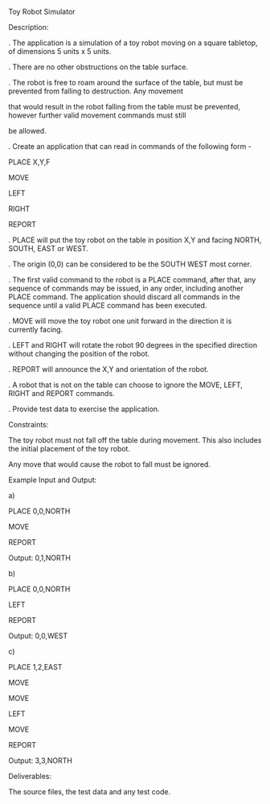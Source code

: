Toy Robot Simulator

 

Description:

. The application is a simulation of a toy robot moving on a square tabletop, of dimensions 5 units x 5 units.

. There are no other obstructions on the table surface.

. The robot is free to roam around the surface of the table, but must be prevented from falling to destruction. Any movement

that would result in the robot falling from the table must be prevented, however further valid movement commands must still

be allowed.

 

. Create an application that can read in commands of the following form -

PLACE X,Y,F

MOVE

LEFT

RIGHT

REPORT

 

. PLACE will put the toy robot on the table in position X,Y and facing NORTH, SOUTH, EAST or WEST.

. The origin (0,0) can be considered to be the SOUTH WEST most corner.

. The first valid command to the robot is a PLACE command, after that, any sequence of commands may be issued, in any order, including another PLACE command. The application should discard all commands in the sequence until a valid PLACE command has been executed.

. MOVE will move the toy robot one unit forward in the direction it is currently facing.

. LEFT and RIGHT will rotate the robot 90 degrees in the specified direction without changing the position of the robot.

. REPORT will announce the X,Y and orientation of the robot.

. A robot that is not on the table can choose to ignore the MOVE, LEFT, RIGHT and REPORT commands.

. Provide test data to exercise the application.

 

 

Constraints:

The toy robot must not fall off the table during movement. This also includes the initial placement of the toy robot.

Any move that would cause the robot to fall must be ignored.

 

Example Input and Output:

a)

PLACE 0,0,NORTH

MOVE

REPORT

Output: 0,1,NORTH

 

b)

PLACE 0,0,NORTH

LEFT

REPORT

Output: 0,0,WEST

 

c)

PLACE 1,2,EAST

MOVE

MOVE

LEFT

MOVE

REPORT

Output: 3,3,NORTH

 

 

Deliverables:

The source files, the test data and any test code.

